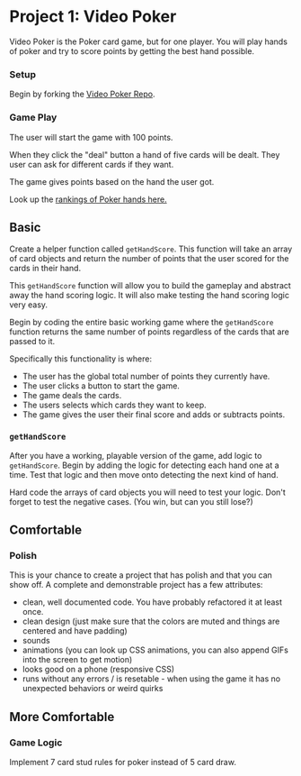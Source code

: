 # Project 1: Video Poker

Video Poker is the Poker card game, but for one player. You will play hands of poker and try to score points by getting the best hand possible.

### Setup

Begin by forking the [Video Poker Repo](https://github.com/rocketacademy/video-poker-swe1).

### Game Play

The user will start the game with 100 points.

When they click the "deal" button a hand of five cards will be dealt. They user can ask for different cards if they want.

The game gives points based on the hand the user got.

Look up the [rankings of Poker hands here.](https://en.wikipedia.org/wiki/List_of_poker_hands)

## Basic

Create a helper function called `getHandScore`. This function will take an array of card objects and return the number of points that the user scored for the cards in their hand.

This `getHandScore` function will allow you to build the gameplay and abstract away the hand scoring logic. It will also make testing the hand scoring logic very easy.

Begin by coding the entire basic working game where the `getHandScore` function returns the same number of points regardless of the cards that are passed to it.

Specifically this functionality is where:

* The user has the global total number of points they currently have.
* The user clicks a button to start the game.
* The game deals the cards.
* The users selects which cards they want to keep.
* The game gives the user their final score and adds or subtracts points.

### `getHandScore` 

After you have a working, playable version of the game, add logic to `getHandScore`. Begin by adding the logic for detecting each hand one at a time. Test that logic and then move onto detecting the next kind of hand.

Hard code the arrays of card objects you will need to test your logic. Don't forget to test the negative cases. \(You win, but can you still lose?\)

## Comfortable

### Polish

This is your chance to create a project that has polish and that you can show off. A complete and demonstrable project has a few attributes:

* clean, well documented code. You have probably refactored it at least once.
* clean design \(just make sure that the colors are muted and things are centered and have padding\)
* sounds
* animations \(you can look up CSS animations, you can also append GIFs into the screen to get motion\)
* looks good on a phone \(responsive CSS\)
* runs without any errors / is resetable - when using the game it has no unexpected behaviors or weird quirks

## More Comfortable

### Game Logic

Implement 7 card stud rules for poker instead of 5 card draw.

